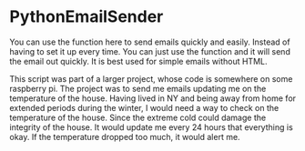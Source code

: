# PythonEmailSender
You can use the function here to send emails quickly and easily. Instead of having to set it up every time. You can just use the function and it will send the email out quickly. It is best used for simple emails without HTML. 

This script was part of a larger project, whose code is somewhere on some raspberry pi. The project was to send me emails updating me on the temperature of the house. Having lived in NY and being away from home for extended periods during the winter, I would need a way to check on the temperature of the house. Since the extreme cold could damage the integrity of the house. It would update me every 24 hours that everything is okay. If the temperature dropped too much, it would alert me. 
